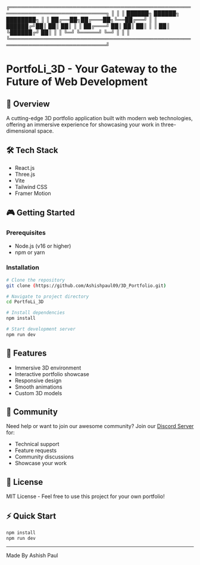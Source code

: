 ╔════════════════════════════════════════════════════════════════════════════╗
║                                                                            ║
║                        ██████╗  ██████╗ ████████╗                         ║
║                        ██╔══██╗██╔═══██╗╚══██╔══╝                         ║
║                        ██████╔╝██║   ██║   ██║                            ║
║                        ██╔═══╝ ██║   ██║   ██║                            ║
║                        ██║     ╚██████╔╝   ██║                            ║
║                        ╚═╝      ╚═════╝    ╚═╝                            ║
║                                                                            ║
╚════════════════════════════════════════════════════════════════════════════╝

# PortfoLi_3D - Your Gateway to the Future of Web Development

## 🚀 Overview
A cutting-edge 3D portfolio application built with modern web technologies, offering an immersive experience for showcasing your work in three-dimensional space.

## 🛠️ Tech Stack
- React.js
- Three.js
- Vite
- Tailwind CSS
- Framer Motion

## 🎮 Getting Started

### Prerequisites
- Node.js (v16 or higher)
- npm or yarn

### Installation
```bash
# Clone the repository
git clone (https://github.com/Ashishpaul09/3D_Portfolio.git)

# Navigate to project directory
cd PortfoLi_3D

# Install dependencies
npm install

# Start development server
npm run dev
```

## 🌟 Features
- Immersive 3D environment
- Interactive portfolio showcase
- Responsive design
- Smooth animations
- Custom 3D models

## 🤝 Community
Need help or want to join our awesome community? 
Join our [Discord Server](https://discord.gg/shDEGBSe2d) for:
- Technical support
- Feature requests
- Community discussions
- Showcase your work

## 📝 License
MIT License - Feel free to use this project for your own portfolio!

## ⚡ Quick Start
```bash
npm install
npm run dev
```

---
Made By Ashish Paul
